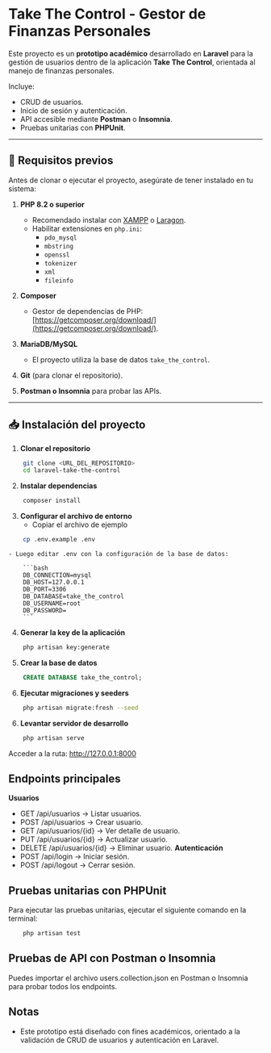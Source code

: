 # Take The Control - Gestor de Finanzas Personales  

Este proyecto es un **prototipo académico** desarrollado en **Laravel** para la gestión de usuarios dentro de la aplicación **Take The Control**, orientada al manejo de finanzas personales.  

Incluye:  
- CRUD de usuarios.  
- Inicio de sesión y autenticación.  
- API accesible mediante **Postman** o **Insomnia**.  
- Pruebas unitarias con **PHPUnit**.  

---

## 🚀 Requisitos previos  

Antes de clonar o ejecutar el proyecto, asegúrate de tener instalado en tu sistema:  

1. **PHP 8.2 o superior**  
   - Recomendado instalar con [XAMPP](https://www.apachefriends.org/) o [Laragon](https://laragon.org/).  
   - Habilitar extensiones en `php.ini`:  
     - `pdo_mysql`  
     - `mbstring`  
     - `openssl`  
     - `tokenizer`  
     - `xml`  
     - `fileinfo`  

2. **Composer**  
   - Gestor de dependencias de PHP: [https://getcomposer.org/download/](https://getcomposer.org/download/).  

3. **MariaDB/MySQL**  
   - El proyecto utiliza la base de datos `take_the_control`.  

4. **Git** (para clonar el repositorio).  

6. **Postman o Insomnia** para probar las APIs.  

---

## 📥 Instalación del proyecto  

1. **Clonar el repositorio**  
```bash
    git clone <URL_DEL_REPOSITORIO>
    cd laravel-take-the-control
```
2. **Instalar dependencias**
```bash
    composer install
```
3. **Configurar el archivo de entorno**
   - Copiar el archivo de ejemplo
```bash
    cp .env.example .env
```
    - Luego editar .env con la configuración de la base de datos:

        ```bash
        DB_CONNECTION=mysql
        DB_HOST=127.0.0.1
        DB_PORT=3306
        DB_DATABASE=take_the_control
        DB_USERNAME=root
        DB_PASSWORD=
        ```
4. **Generar la key de la aplicación**
```bash
    php artisan key:generate
```
5. **Crear la base de datos**
```sql
    CREATE DATABASE take_the_control;
```
6. **Ejecutar migraciones y seeders**
```bash
    php artisan migrate:fresh --seed
```
6. **Levantar servidor de desarrollo**
```bash
    php artisan serve
```
Acceder a la ruta: http://127.0.0.1:8000

## Endpoints principales
**Usuarios**
- GET /api/usuarios → Listar usuarios.
- POST /api/usuarios → Crear usuario.
- GET /api/usuarios/{id} → Ver detalle de usuario.
- PUT /api/usuarios/{id} → Actualizar usuario.
- DELETE /api/usuarios/{id} → Eliminar usuario.
**Autenticación**
- POST /api/login → Iniciar sesión.
- POST /api/logout → Cerrar sesión.

## Pruebas unitarias con PHPUnit
Para ejecutar las pruebas unitarias, ejecutar el siguiente comando en la terminal:
```bash
    php artisan test
```
## Pruebas de API con Postman o Insomnia
Puedes importar el archivo users.collection.json en Postman o Insomnia para probar todos los endpoints.

## Notas
- Este prototipo está diseñado con fines académicos, orientado a la validación de CRUD de usuarios y autenticación en Laravel.
